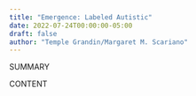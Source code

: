 ```yaml
---
title: "Emergence: Labeled Autistic"
date: 2022-07-24T00:00:00-05:00
draft: false
author: "Temple Grandin/Margaret M. Scariano"
---
```


SUMMARY

<!--more-->

CONTENT